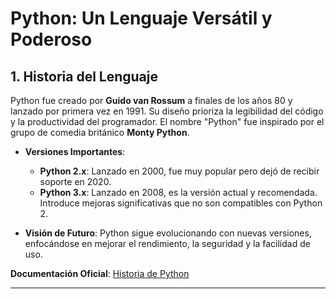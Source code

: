 # Python: Un Lenguaje Versátil y Poderoso

## 1. Historia del Lenguaje
Python fue creado por **Guido van Rossum** a finales de los años 80 y lanzado por primera vez en 1991. Su diseño prioriza la legibilidad del código y la productividad del programador. El nombre "Python" fue inspirado por el grupo de comedia británico **Monty Python**.

- **Versiones Importantes**:
  - **Python 2.x**: Lanzado en 2000, fue muy popular pero dejó de recibir soporte en 2020.
  - **Python 3.x**: Lanzado en 2008, es la versión actual y recomendada. Introduce mejoras significativas que no son compatibles con Python 2.

- **Visión de Futuro**: Python sigue evolucionando con nuevas versiones, enfocándose en mejorar el rendimiento, la seguridad y la facilidad de uso.

**Documentación Oficial**: [Historia de Python](https://docs.python.org/es/3.13/tutorial/appetite.html)

---

